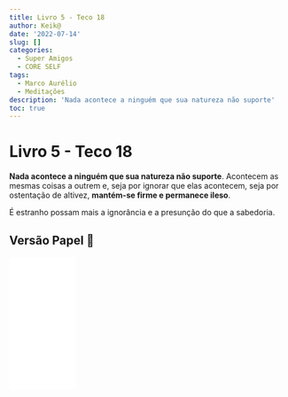 ```yaml
---
title: Livro 5 - Teco 18
author: Keik@
date: '2022-07-14'
slug: []
categories:
  - Super Amigos
  - CORE SELF
tags:
  - Marco Aurélio
  - Meditações
description: 'Nada acontece a ninguém que sua natureza não suporte'
toc: true
---
```


# Livro 5 - Teco 18


**Nada acontece a ninguém que sua natureza não suporte**. Acontecem as mesmas coisas a outrem e, seja por ignorar que elas acontecem, seja por ostentação de altivez, **mantém-se firme e permanece ileso**. 

É estranho possam mais a ignorância e a presunção do que a sabedoria.

## Versão Papel :book:
<iframe style="width:120px;height:240px;" marginwidth="0" marginheight="0" scrolling="no" frameborder="0" src="//ws-na.amazon-adsystem.com/widgets/q?ServiceVersion=20070822&OneJS=1&Operation=GetAdHtml&MarketPlace=BR&source=ss&ref=as_ss_li_til&ad_type=product_link&tracking_id=mundodekeika-20&language=pt_BR&marketplace=amazon&region=BR&placement=B092FVY4BB&asins=B092FVY4BB&linkId=37c5ec14221f61f811029aa88b520891&show_border=true&link_opens_in_new_window=true"></iframe>